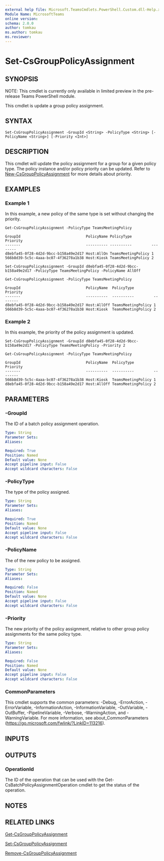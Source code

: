 ```yaml
---
external help file: Microsoft.TeamsCmdlets.PowerShell.Custom.dll-Help.xml
Module Name: MicrosoftTeams
online version:
schema: 2.0.0
author: tomkau
ms.author: tomkau
ms.reviewer:
---
```


# Set-CsGroupPolicyAssignment

## SYNOPSIS
NOTE: This cmdlet is currently only available in limited preview in the pre-release Teams PowerShell module.

This cmdlet is update a group policy assignment.

## SYNTAX

```
Set-CsGroupPolicyAssignment -GroupId <String> -PolicyType <String> [-PolicyName <String>] [-Priority <Int>]
```

## DESCRIPTION
This cmdlet will update the policy assignment for a group for a given policy type. The policy instance and/or policy priority can be updated.  Refer to [New-CsGroupPolicyAssignment]() for more details about priority.

## EXAMPLES

### Example 1
In this example, a new policy of the same type is set without changing the priority.

```
Get-CsGroupPolicyAssignment -PolicyType TeamsMeetingPolicy

GroupId                              PolicyName PolicyType         Priority
-------                              ---------- ----------         --------
d8ebfa45-0f28-4d2d-9bcc-b158a49e2d17 Host:AllOn TeamsMeetingPolicy 1
566b8d39-5c5c-4aaa-bc07-4f36278a1b38 Host:Kiosk TeamsMeetingPolicy 2

Set-CsGroupPolicyAssignment -GroupId d8ebfa45-0f28-4d2d-9bcc-b158a49e2d17 -PolicyType TeamsMeetingPolicy -PolicyName AllOff

Get-CsGroupPolicyAssignment -PolicyType TeamsMeetingPolicy

GroupId                              PolicyName  PolicyType         Priority
-------                              ----------  ----------         --------
d8ebfa45-0f28-4d2d-9bcc-b158a49e2d17 Host:AllOff TeamsMeetingPolicy 1
566b8d39-5c5c-4aaa-bc07-4f36278a1b38 Host:Kiosk  TeamsMeetingPolicy 2
```

### Example 2
In this example, the priority of the policy assignment is updated.

```
Set-CsGroupPolicyAssignment -GroupId d8ebfa45-0f28-4d2d-9bcc-b158a49e2d17 -PolicyType TeamsMeetingPolicy -Priority 2

Get-CsGroupPolicyAssignment -PolicyType TeamsMeetingPolicy

GroupId                              PolicyName  PolicyType         Priority
-------                              ----------  ----------         --------
566b8d39-5c5c-4aaa-bc07-4f36278a1b38 Host:Kiosk  TeamsMeetingPolicy 1
d8ebfa45-0f28-4d2d-9bcc-b158a49e2d17 Host:AllOff TeamsMeetingPolicy 2
```

## PARAMETERS

### -GroupId
The ID of a batch policy assignment operation.

```yaml
Type: String
Parameter Sets:
Aliases:

Required: True
Position: Named
Default value: None
Accept pipeline input: False
Accept wildcard characters: False
```

### -PolicyType
The type of the policy assigned.

```yaml
Type: String
Parameter Sets:
Aliases:

Required: True
Position: Named
Default value: None
Accept pipeline input: False
Accept wildcard characters: False
```

### -PolicyName
The of the new policy to be assigned.

```yaml
Type: String
Parameter Sets:
Aliases:

Required: False
Position: Named
Default value: None
Accept pipeline input: False
Accept wildcard characters: False
```

### -Priority
The new priority of the policy assignment, relative to other group policy assignments for the same policy type.

```yaml
Type: String
Parameter Sets:
Aliases:

Required: False
Position: Named
Default value: None
Accept pipeline input: False
Accept wildcard characters: False
```

### CommonParameters
This cmdlet supports the common parameters: -Debug, -ErrorAction, -ErrorVariable, -InformationAction, -InformationVariable, -OutVariable, -OutBuffer, -PipelineVariable, -Verbose, -WarningAction, and -WarningVariable.
For more information, see about_CommonParameters (https://go.microsoft.com/fwlink/?LinkID=113216).

## INPUTS

## OUTPUTS

### OperationId
The ID of the operation that can be used with the Get-CsBatchPolicyAssignmentOperation cmdlet to get the status of the operation.

## NOTES

## RELATED LINKS

[Get-CsGroupPolicyAssignment]()

[Set-CsGroupPolicyAssignment]()

[Remove-CsGroupPolicyAssignment]()

